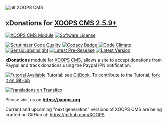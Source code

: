 ![alt XOOPS CMS](https://xoops.org/images/logoXoops4GithubRepository.png)
## xDonations for [XOOPS CMS 2.5.9+](https://xoops.org)
[![XOOPS CMS Module](https://img.shields.io/badge/XOOPS%20CMS-Module-blue.svg)](https://xoops.org)
[![Software License](https://img.shields.io/badge/license-GPL-brightgreen.svg?style=flat)](http://www.gnu.org/licenses/gpl-2.0.html)

[![Scrutinizer Code Quality](https://img.shields.io/scrutinizer/g/mambax7/xdonations.svg?style=flat)](https://scrutinizer-ci.com/g/mambax7/xdonations/?branch=master)
[![Codacy Badge](https://api.codacy.com/project/badge/grade/2d27c0023ee54f0b9ba2b5d17a68b2a5)](https://www.codacy.com/app/mambax7/xdonations)
[![Code Climate](https://img.shields.io/codeclimate/github/mambax7/xdonations.svg?style=flat)](https://codeclimate.com/github/mambax7/xdonations)
[![SensioLabsInsight](https://insight.sensiolabs.com/projects/92d6efe7-3806-48c1-a47e-39e2130145b0/mini.png)](https://insight.sensiolabs.com/projects/92d6efe7-3806-48c1-a47e-39e2130145b0)
[![Latest Pre-Resease](https://img.shields.io/github/tag/XoopsModules25x/xdonations.svg?style=flat)](https://github.com/XoopsModules25x/xdonations/tags/)
[![Latest Version](https://img.shields.io/github/release/XoopsModules25x/xdonations.svg?style=flat)](https://github.com/XoopsModules25x/xdonations/releases/)

**xDonations** module for [XOOPS CMS](https://xoops.org), allows a site to accept donations from Paypal and track donations using the Paypal IPN notification.

[![Tutorial Available](https://xoops.org/images/tutorial-available-blue.svg)](https://xoops.gitbook.io/xdonations-tutorial/) Tutorial: see [GitBook](https://xoops.gitbook.io/xdonations-tutorial/).
To contribute to the Tutorial, [fork it on GitHub](https://github.com/XoopsDocs/xdonations-tutorial)

[![Translations on Transifex](https://xoops.org/images/translations-transifex-blue.svg)](https://www.transifex.com/xoops)

Please visit us on **https://xoops.org**

Current and upcoming "next generation" versions of XOOPS CMS are being crafted on GitHub at: https://github.com/XOOPS

